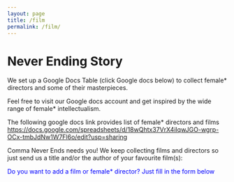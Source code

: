 ```yaml
---
layout: page
title: /film
permalink: /film/
---
```


<h1>Never Ending Story</h1>

We set up a Google Docs Table (click Google docs below) to collect female* directors and some of their masterpieces.

Feel free to visit our Google docs account and get inspired by the wide range of female* intellectualism. 

The following google docs link provides list of female* directors and films
https://docs.google.com/spreadsheets/d/18wQhtx37VrX4iIqwJGO-wgrp-OCx-tmbJdNw1W7Fl6o/edit?usp=sharing


Comma Never Ends needs you!
We keep collecting films and directors so just send us a title and/or the author of your favourite film(s):  

<font color='blue'>Do you want to add a film or female* director? Just fill in the form below</font>

 

